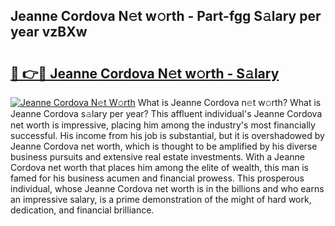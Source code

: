 ## Jeanne Cordova N𝚎t w𝚘rth - Part-fgg S𝚊lary per year vzBXw

# <h2><a href="http://gc3fkiy.nevu.top/?p=Jeanne+Cordova">🔗 👉🔴 Jeanne Cordova N𝚎t w𝚘rth - S𝚊lary</a></h2>

[![Jeanne Cordova N𝚎t W𝚘rth](https://i.imgur.com/Oavwk0R.jpeg)](http://gc3fkiy.nevu.top/?p=Jeanne+Cordova)
What is Jeanne Cordova n𝚎t w𝚘rth? What is Jeanne Cordova s𝚊lary per year?
This affluent individual's Jeanne Cordova net worth is impressive, placing him among the industry's most financially successful. His income from his job is substantial, but it is overshadowed by Jeanne Cordova net worth, which is thought to be amplified by his diverse business pursuits and extensive real estate investments. With a Jeanne Cordova net worth that places him among the elite of wealth, this man is famed for his business acumen and financial prowess. This prosperous individual, whose Jeanne Cordova net worth is in the billions and who earns an impressive salary, is a prime demonstration of the might of hard work, dedication, and financial brilliance.

